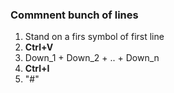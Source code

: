 ### Commnent bunch of lines
1. Stand on a firs symbol of first line
2. **Ctrl+V**
3. Down_1 + Down_2 + .. + Down_n
4. **Ctrl+I**
5. "#"
